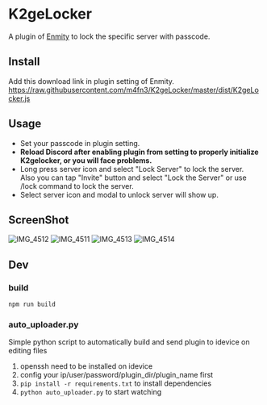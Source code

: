 # K2geLocker
A plugin of [Enmity](https://enmity.app/) to lock the specific server with passcode.

## Install
Add this download link in plugin setting of Enmity.
https://raw.githubusercontent.com/m4fn3/K2geLocker/master/dist/K2geLocker.js

## Usage
- Set your passcode in plugin setting.
- **Reload Discord after enabling plugin from setting to properly initialize K2gelocker, or you will face problems.**
- Long press server icon and select "Lock Server" to lock the server.<br>
  Also you can tap "Invite" button and select "Lock the Server" or use /lock command to lock the server.
- Select server icon and modal to unlock server will show up.

## ScreenShot
![IMG_4512](https://user-images.githubusercontent.com/43488869/208257019-f7fb370c-aed7-4beb-9ea2-e0db63e7fca3.png)
![IMG_4511](https://user-images.githubusercontent.com/43488869/208257021-4e90075f-3fff-4b4d-acde-ee6e5b62c8ea.png)
![IMG_4513](https://user-images.githubusercontent.com/43488869/208257024-aec595a3-305a-42c4-be83-9e4c151fffd4.png)
![IMG_4514](https://user-images.githubusercontent.com/43488869/208257023-fe391849-60f7-41d7-956c-8c8550e8c087.png)



## Dev
### build
`npm run build`
### auto_uploader.py
Simple python script to automatically build and send plugin to idevice on editing files
1. openssh need to be installed on idevice
2. config your ip/user/password/plugin_dir/plugin_name first
3. `pip install -r requirements.txt` to install dependencies
4. `python auto_uploader.py` to start watching